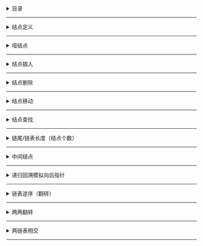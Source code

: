 <details>
<summary>目录</summary>
	
- 结点定义  
- 哑结点  
- 结点插入  
- 结点删除  
- 结点移动  
- 结点查找
- 链尾/链表长度（结点个数） 
- 中间结点  
- **递归回溯模拟向后指针**  
- 链表逆序（翻转）  
- 链表两两翻转  
- 两链表相交  
</details>

***
<details>
<summary>结点定义</summary>

```c
/**
 * Definition for singly-linked list.
 * struct ListNode {
 *     int val;
 *     struct ListNode *next;
 * };
 */
struct ListNode {
    int val;
    struct ListNode *next;
};
```
</details>

***
<details>
<summary>哑结点</summary>
  
1.方便对非空链表和空链表统一处理；  
2.方便对涉及到第一个结点特殊操作的处理，如删除第一个结点，在第一个结点之前插入结点，第一个结点移到后面等。
```c
struct ListNode *dummyHead=(struct ListNode *)malloc(sizeof(struct ListNode));dummyHead->next=head;
...
head=dummyHead->next;            //head可能不是第一个结点了，所以要重新赋值
free(dummyHead);dummyHead=NULL;  //释放
return head;
```
</details>

***
<details>
<summary>结点插入</summary>

![](https://github.com/anneszcn/pkb/blob/master/data%20structure/pic/insert.png)  
``` c
//将q插到p之后
q->next=p->next;
p->next=q;
```
</details>

***
<details>
<summary>结点删除</summary>

``` c
//将p之后结点删除
q=p->next;
p->next=q->next;
free(q);
```
</details>

***
<details>
<summary>结点移动</summary>
  
- 前移  
pre_p p...pre_q q，将q移到p之前（实际是移到p前驱之后，也是后移），当p、q重合时也适用  
```c
pre_q->next=q->next;
q->next=pre_p->next;
pre_p->next=q;
```
- 后移  
pre_q q... p，将q移动p之后  
    1. solution 1  
  先删除q，再插入到p后，当p,q重合时，结点丢失，内存泄露；通过加判断条件（if (p != q) ）来解决  
     ```c
     pre_q->next=q->next;
     q->next=p->next;
     p->next=q;
     当p、q重合时，该结点丢失
     ```
    2. solution 2  
  当p,q重合时也能正确处理
```c  
tmp=p->next;        /* 保存 */
p->next=q;          /* 先连 */
pre->next=q->next;  /* 删除 */
q->next=tmp;        /* 恢复 */
```
</details>

***
<details>
<summary>结点查找</summary>

```c
/*
    4种情况：
                k        返回
    1.空链表              NULL(=p=head)
    2.非空链表  <1        NULL
    3.非空链表  >n         p(=NULL)
    4.非空链表 1<=k<=n     p
*/
struct ListNode *FindKth(struct ListNode *head,int k)
{   
    /* 
       改进点  
     1.减少k判断次数；
     2.省去变量i
    */
    struct ListNode *p=(k<1)?NULL:head;

    while (p && k>1) {
        p=p->next;
        k--;
    }
    
    return p;
    
    /*
    struct ListNode *p=head;
   
    int i=1;
    while (p && i<k) {
        p=p->next;
        i++;
    }
    
    #if 0
    int i=k;
    while (p && i>1) {
        p=p->next;
        i--;
    }
    #endif
    
    return (k<1)?NULL:p; 
    */
}
```
</details>

***
<details>
<summary>链尾/链表长度（结点个数）</summary>

```c
struct ListNode *p=head;
int len=0;
while (p) {
    len++;
    p=p->next;
}

struct ListNode *dummyHead=(struct ListNode *)malloc(sizeof(struct ListNode)),tail;
dummyHead->next=head;
tail=dummyHead;
int len=0;
while (tail->next) {
    len++;
    tail=tail->next;
}
if (head == NULL) tail=head;
free(dummyHead);dummyHead=NULL;
```
</details>

***
<details>
<summary>中间结点</summary>
  
```c
struct ListNode* GetMiddle(struct ListNode *head) //若总结点为偶数，返回中间偏前的
{
    struct ListNode *p=head,*q=head;
	
    while (p && p->next && p->next->next) {
	p=p->next->next;		
	q=q->next;
    }
	
    return q;
}

struct ListNode* GetMiddleNode(struct ListNode* head) //若总结点为偶数，返回中间偏后的
{
    struct ListNode *p=head,*q=head;
    while (p && p->next) {
        p=p->next->next;
    	q=q->next;
    }

    return q;
}
```
</details>

***
<details>
<summary>递归回溯模拟向后指针</summary>
	
```c
void reverseOutput(struct ListNode *head)
{
    if (head == NULL) return;
    
    reverseOutput(head->next);
    
    static int FirstFlag;
    
    printf("%s%d",(FirstFlag++)?" ":"",head->val);
}


int len=0,counter=0,k;
int phead=NULL;
struct ListNode *tail=NULL,Kth=NULL,Kth2=NULL; //Kth2:Kth from the end

void RecurBacktrack(struct ListNode *head)
{
    if (head == NULL) {
        Kth2=NULL;
        return;
    }
    static int HeadFlag;
    if (!HeadFlag) phead=head;
    
    if (++counter == k) Kth=head; //当前结点为第k个
    
    RecurBacktrack(head->next);
    
    static int TailFlag;
    if (!tailFlag) {  //此时，当前结点为尾结点；仅执行一次，将链表参数保存起来
        len=counter;
	tail=head;
	tailFlag=1;
	
	if (k==1) Kth2=head;

        return;
    }
    if ((1 <= k && k <= len) && (--counter == len+1-k)) Kth2=head;
    /*  delete Kth2
        if ((1 <= k && k < len) && (--counter == len+1-(k+1))) { // 如果倒数第k结点不是是第一个结点
	    struct ListNode *q;
	    q=head;
	    head=head->next;
	    free(q); 
	}
    */
}
/* delete Kth2
    if (k==len) {   // 倒数第k结点正好是第一个结点
        struct ListNode *q;
	q=head;
	head=head->next;
	free(q);     
    } 
*/
       
（逆序）
struct ListNode *tail,*pre; //tail表示当前链表的尾，即是逆序链表的头
void reverse(struct ListNode *head) {
    if (head == NULL) {
        tail=head;
	return;
    }
    
    reverse(head->next);
    static int tailFlag;
    if (!tailFlag) {
        tail=head;
	pre=tail;
	tailFlag=1;
    }
    else {
        pre->next=head;
        pre=head;
    }
}
pre->next=NULL;
```
</details>

***
<details>
<summary>链表逆序（翻转）</summary>

```c
struct ListNode* reverse(struct ListNode* head)
{
    struct ListNode *pre=NULL;
    struct ListNode *curr=head;
	
    while (curr) {
	struct ListNode *next=curr->next;
	curr->next=pre;
	pre=curr;
	curr=next;
    }
	
    return pre;
}

递归
struct ListNode* reverse_re(struct ListNode *head) {
    if (head == NULL || head->next == NULL) return head;
    
    struct ListNode *last = reverse(head->next);
    head->next->next = head;
    head->next = NULL;
    return last;
}
仅翻转前n个结点（当n>链表长度时会出错）
struct ListNode *successor=NULL; //用于保存第n+1个结点
struct ListNode* reverseN(struct ListNode *head, int n) {
    if (head == NULL) return head;
    if (n < 1) return NULL;
    //if (n > 链表长度) return NULL; 链表长度未知，所以，遗漏了这种情况
	
    if (n == 1) { 
        *successor=head->next;
        return head;
    }
    
    struct ListNode *last = reverseN(head->next, n - 1);
    head->next->next=head;
    head->next=successor;
    
    return last;
}
```
</details>

***
<details>
<summary>两两翻转</summary>

```c
struct ListNode* swapPairs(struct ListNode* head) {
    struct ListNode **pp = &head, *a, *b;
	
    while ( (a = *pp) && (b = a->next)) {
        a->next = b->next;
        b->next = a;
        *pp = b;
        pp = &(a->next);
    }
    return head;
}
```
</details>

***
<details>
<summary>两链表相交</summary>

```c
struct ListNode* GetFirstCommonNode(struct ListNode *pHead1,struct ListNode *pHead2)
{
	if (pHead1 == NULL || pHead2==NULL) return NULL;
	
	
	//判断是否有环
	struct ListNode *p=pHead1;
	struct ListNode *q=pHead1;
	while (true) {
    	if (p && p->next) p=p->next->next;
    	else {
    		p=NULL;
    		break;
		}
    	
    	q=q->next;
    	
    	if (p == q) break;
	}
	
	bool loop1=(p!=NULL);
	struct ListNode *loopstart1=p;
	
	p=pHead2;
	q=pHead2;
	while (true) {
    	if (p && p->next) p=p->next->next;
    	else {
    		p=NULL;
    		break;
		}
    	
    	q=q->next;
    	
    	if (p == q) break;
	}
	
	bool loop2=(p!=NULL);
	struct ListNode *loopstart2=p;
	
	if (loop1 == NULL && loop2 == NULL) {          //都没有环
		p=pHead1;
		q=pHead2;
		while (p != q) {
			p=(p==NULL)?pHead2:p->next;
			q=(q==NULL)?pHead1:q->next;
		}
		
		return p;
	} else if (loop1 ^ loop2) {                   //仅其中一个有环
		return NULL;
	} else {                                      //都有环
		//环入口结点
		p=pHead1;
		q=loopstart1;
		while (p != q) {
			p=p->next;
			q=q->next;
		}
		loopstart1=p;
		
		p=pHead2;
		q=loopstart2;
		while (p != q) {
			p=p->next;
			q=q->next;
		}
		loopstart2=p;
		
		
		if (loopstart1 == loopstart2) {                                        //两链在环入口处或直链相交
			struct ListNode *tmp=loopstart1->next;
			loopstart1->next=NULL;
			
			p=pHead1;
			q=pHead2;
			while (p != q) {
				p=(p==NULL)?pHead2:p->next;
				q=(q==NULL)?pHead1:q->next;
			}
			
			loopstart1->next=tmp;
			return p;
		}
		
		p=loopstart1;
		do {
			p=p->next;
			if (p == loopstart2) return loopstart1;//return loopstart2;   //两链在环其他处相交
		} while (p != loopstart1);
		
		return NULL;                                                          //两链不相交
	}
}
```
</details>

***
